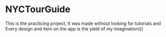 # NYCTourGuide
This is the practicing project, It was made without looking for tutorials and Every design and item on the app is the yield of my imagination)))
